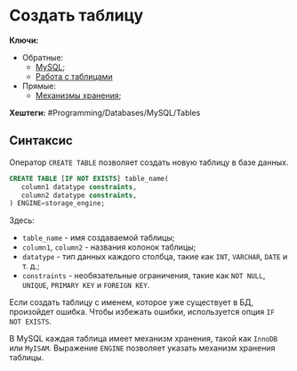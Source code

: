 
# Создать таблицу

**Ключи:**
- Обратные:
	- [MySQL](MySQL);
	- [Работа с таблицами](mysql-table-management)
- Прямые:
	- [Механизмы хранения](mysql-storage-engine);

**Хештеги:** #Programming/Databases/MySQL/Tables

## Синтаксис

Оператор `CREATE TABLE` позволяет создать новую таблицу в базе данных.

```sql
CREATE TABLE [IF NOT EXISTS] table_name(
   column1 datatype constraints,
   column2 datatype constraints,
) ENGINE=storage_engine;
```

Здесь:
- `table_name` - имя создаваемой таблицы;
- `column1`, `column2` - названия колонок таблицы;
- `datatype` - тип данных каждого столбца, такие как `INT`, `VARCHAR`, `DATE` и т. д.;
- `constraints` - необязательные ограничения, такие как `NOT NULL`, `UNIQUE`, `PRIMARY KEY` и `FOREIGN KEY`.

Если создать таблицу с именем, которое уже существует в БД, произойдет ошибка. Чтобы избежать ошибки, используется опция `IF NOT EXISTS`.

В MySQL каждая таблица имеет механизм хранения, такой как `InnoDB` или `MyISAM`. Выражение `ENGINE` позволяет указать механизм хранения таблицы.
